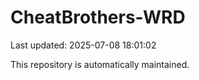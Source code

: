 # CheatBrothers-WRD

Last updated: 2025-07-08 18:01:02

This repository is automatically maintained.
